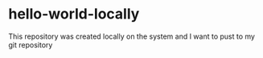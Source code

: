 # hello-world-locally
This repository was created locally on the system and I want to pust to my git repository
